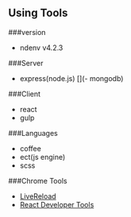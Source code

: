 ## Using Tools

###version
- ndenv v4.2.3

###Server
- express(node.js)
[](- mongodb)

###Client
- react
- gulp

###Languages
- coffee
- ect(js engine)
- scss

###Chrome Tools
- [LiveReload](https://chrome.google.com/webstore/detail/livereload/jnihajbhpnppcggbcgedagnkighmdlei?hl=en)
- [React Developer Tools](https://chrome.google.com/webstore/detail/react-developer-tools/fmkadmapgofadopljbjfkapdkoienihi?hl=en)
